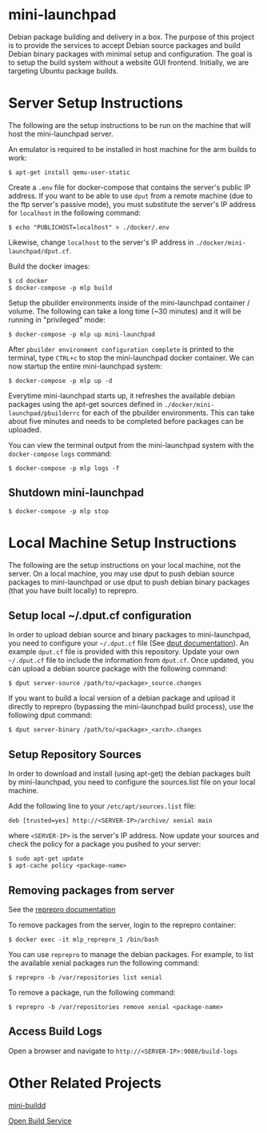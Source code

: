 # mini-launchpad

Debian package building and delivery in a box. The purpose of this project is
to provide the services to accept Debian source packages and build Debian
binary packages with minimal setup and configuration. The goal is to setup the
build system without a website GUI frontend. Initially, we are targeting Ubuntu
package builds.

# Server Setup Instructions

The following are the setup instructions to be run on the machine that will
host the mini-launchpad server.

An emulator is required to be installed in host machine for the arm builds to
work:

    $ apt-get install qemu-user-static

Create a `.env` file for docker-compose that contains the server's
public IP address. If you want to be able to use `dput` from a remote
machine (due to the ftp server's passive mode), you must substitute
the server's IP address for `localhost` in the following command:

    $ echo "PUBLICHOST=localhost" > ./docker/.env

Likewise, change `localhost` to the server's IP address in
`./docker/mini-launchpad/dput.cf`.

Build the docker images:

    $ cd docker
    $ docker-compose -p mlp build

Setup the pbuilder environments inside of the mini-launchpad container /
volume.  The following can take a long time (~30 minutes) and it will be
running in "privileged" mode:

    $ docker-compose -p mlp up mini-launchpad

After `pbuilder environment configuration complete` is printed to the
terminal, type `CTRL+c` to stop the mini-launchpad docker container. We can
now startup the entire mini-launchpad system:

    $ docker-compose -p mlp up -d

Everytime mini-launchpad starts up, it refreshes the available debian
packages using the apt-get sources defined in
`./docker/mini-launchpad/pbuilderrc` for each of the pbuilder
environments. This can take about five minutes and needs to be
completed before packages can be uploaded.

You can view the terminal output from the mini-launchpad system with
the `docker-compose` `logs` command:

    $ docker-compose -p mlp logs -f

## Shutdown mini-launchpad

    $ docker-compose -p mlp stop

# Local Machine Setup Instructions

The following are the setup instructions on your local machine, not the
server. On a local machine, you may use dput to push debian source packages to
mini-launchpad or use dput to push debian binary packages (that you have built
locally) to reprepro.

## Setup local ~/.dput.cf configuration

In order to upload debian source and binary packages to mini-launchpad, you
need to configure your `~/.dput.cf` file (See
[dput documentation](http://manpages.ubuntu.com/manpages/xenial/man1/dput.1.html)).
An example `dput.cf` file is provided with this repository. Update your own
`~/.dput.cf` file to include the information from `dput.cf`. Once updated, you
can upload a debian source package with the following command:

    $ dput server-source /path/to/<package>_source.changes

If you want to build a local version of a debian package and upload it directly
to reprepro (bypassing the mini-launchpad build process), use the following
dput command:

    $ dput server-binary /path/to/<package>_<arch>.changes

## Setup Repository Sources

In order to download and install (using apt-get) the debian packages built by
mini-launchpad, you need to configure the sources.list file on your local
machine.

Add the following line to your `/etc/apt/sources.list` file:

    deb [trusted=yes] http://<SERVER-IP>/archive/ xenial main

where `<SERVER-IP>` is the server's IP address. Now update your
sources and check the policy for a package you pushed to your server:

    $ sudo apt-get update
    $ apt-cache policy <package-name>

## Removing packages from server

See the [reprepro
documentation](https://manpages.debian.org/stretch/reprepro/reprepro.1.en.html)

To remove packages from the server, login to the reprepro container:

    $ docker exec -it mlp_reprepro_1 /bin/bash

You can use `reprepro` to manage the debian packages. For example, to
list the available xenial packages run the following command:

    $ reprepro -b /var/repositories list xenial

To remove a package, run the following command:

    $ reprepro -b /var/repositories remove xenial <package-name>

## Access Build Logs

Open a browser and navigate to `http://<SERVER-IP>:9080/build-logs`

# Other Related Projects

[mini-buildd](http://mini-buildd.installiert.net/)

[Open Build Service](http://openbuildservice.org/)
